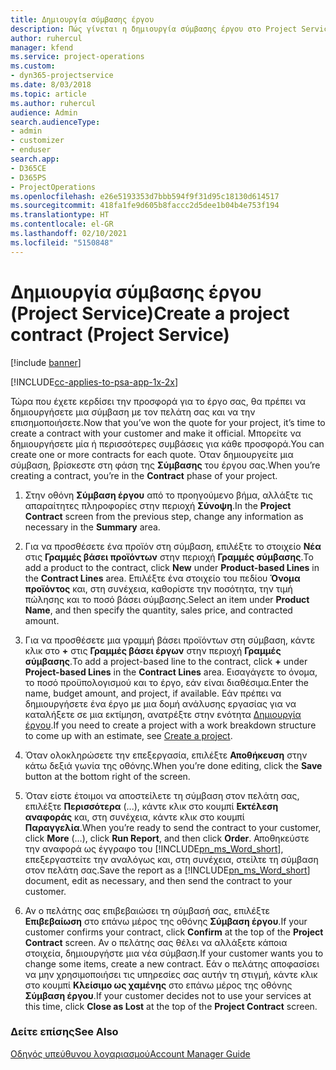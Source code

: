 ```yaml
---
title: Δημιουργία σύμβασης έργου
description: Πώς γίνεται η δημιουργία σύμβασης έργου στο Project Service
author: ruhercul
manager: kfend
ms.service: project-operations
ms.custom:
- dyn365-projectservice
ms.date: 8/03/2018
ms.topic: article
ms.author: ruhercul
audience: Admin
search.audienceType:
- admin
- customizer
- enduser
search.app:
- D365CE
- D365PS
- ProjectOperations
ms.openlocfilehash: e26e5193353d7bbb594f9f31d95c18130d614517
ms.sourcegitcommit: 418fa1fe9d605b8faccc2d5dee1b04b4e753f194
ms.translationtype: HT
ms.contentlocale: el-GR
ms.lasthandoff: 02/10/2021
ms.locfileid: "5150848"
---
```

# <a name="create-a-project-contract-project-service"></a><span data-ttu-id="6fd40-103">Δημιουργία σύμβασης έργου (Project Service)</span><span class="sxs-lookup"><span data-stu-id="6fd40-103">Create a project contract (Project Service)</span></span>

[!include [banner](../includes/psa-now-project-operations.md)]

[!INCLUDE[cc-applies-to-psa-app-1x-2x](../includes/cc-applies-to-psa-app-1x-2x.md)]

<span data-ttu-id="6fd40-104">Τώρα που έχετε κερδίσει την προσφορά για το έργο σας, θα πρέπει να δημιουργήσετε μια σύμβαση με τον πελάτη σας και να την επισημοποιήσετε.</span><span class="sxs-lookup"><span data-stu-id="6fd40-104">Now that you’ve won the quote for your project, it’s time to create a contract with your customer and make it official.</span></span> <span data-ttu-id="6fd40-105">Μπορείτε να δημιουργήσετε μία ή περισσότερες συμβάσεις για κάθε προσφορά.</span><span class="sxs-lookup"><span data-stu-id="6fd40-105">You can create one or more contracts for each quote.</span></span> <span data-ttu-id="6fd40-106">Όταν δημιουργείτε μια σύμβαση, βρίσκεστε στη φάση της **Σύμβασης** του έργου σας.</span><span class="sxs-lookup"><span data-stu-id="6fd40-106">When you’re creating a contract, you’re in the **Contract** phase of your project.</span></span>  
  
1. <span data-ttu-id="6fd40-107">Στην οθόνη **Σύμβαση έργου** από το προηγούμενο βήμα, αλλάξτε τις απαραίτητες πληροφορίες στην περιοχή **Σύνοψη**.</span><span class="sxs-lookup"><span data-stu-id="6fd40-107">In the **Project Contract** screen from the previous step, change any information as necessary in the **Summary** area.</span></span>  
  
2. <span data-ttu-id="6fd40-108">Για να προσθέσετε ένα προϊόν στη σύμβαση, επιλέξτε το στοιχείο **Νέα** στις **Γραμμές βάσει προϊόντων** στην περιοχή **Γραμμές σύμβασης**.</span><span class="sxs-lookup"><span data-stu-id="6fd40-108">To add a product to the contract, click **New** under **Product-based Lines** in the **Contract Lines** area.</span></span> <span data-ttu-id="6fd40-109">Επιλέξτε ένα στοιχείο του πεδίου **Όνομα προϊόντος** και, στη συνέχεια, καθορίστε την ποσότητα, την τιμή πώλησης και το ποσό βάσει σύμβασης.</span><span class="sxs-lookup"><span data-stu-id="6fd40-109">Select an item under **Product Name**, and then specify the quantity, sales price, and contracted amount.</span></span>  
  
3. <span data-ttu-id="6fd40-110">Για να προσθέσετε μια γραμμή βάσει προϊόντων στη σύμβαση, κάντε κλικ στο **+** στις **Γραμμές βάσει έργων** στην περιοχή **Γραμμές σύμβασης**.</span><span class="sxs-lookup"><span data-stu-id="6fd40-110">To add a project-based line to the contract, click **+** under **Project-based Lines** in the **Contract Lines** area.</span></span> <span data-ttu-id="6fd40-111">Εισαγάγετε το όνομα, το ποσό προϋπολογισμού και το έργο, εάν είναι διαθέσιμα.</span><span class="sxs-lookup"><span data-stu-id="6fd40-111">Enter the name, budget amount, and project, if available.</span></span> <span data-ttu-id="6fd40-112">Εάν πρέπει να δημιουργήσετε ένα έργο με μια δομή ανάλυσης εργασίας για να καταλήξετε σε μια εκτίμηση, ανατρέξτε στην ενότητα [Δημιουργία έργου](../psa/create-project.md).</span><span class="sxs-lookup"><span data-stu-id="6fd40-112">If you need to create a project with a work breakdown structure to come up with an estimate, see [Create a project](../psa/create-project.md).</span></span>  
  
4. <span data-ttu-id="6fd40-113">Όταν ολοκληρώσετε την επεξεργασία, επιλέξτε **Αποθήκευση** στην κάτω δεξιά γωνία της οθόνης.</span><span class="sxs-lookup"><span data-stu-id="6fd40-113">When you’re done editing, click the **Save** button at the bottom right of the screen.</span></span>  
  
5. <span data-ttu-id="6fd40-114">Όταν είστε έτοιμοι να αποστείλετε τη σύμβαση στον πελάτη σας, επιλέξτε **Περισσότερα** (...), κάντε κλικ στο κουμπί **Εκτέλεση αναφοράς** και, στη συνέχεια, κάντε κλικ στο κουμπί **Παραγγελία**.</span><span class="sxs-lookup"><span data-stu-id="6fd40-114">When you’re ready to send the contract to your customer, click **More** (…), click **Run Report**, and then click **Order**.</span></span> <span data-ttu-id="6fd40-115">Αποθηκεύστε την αναφορά ως έγγραφο του [!INCLUDE[pn_ms_Word_short](../includes/pn-ms-word-short.md)], επεξεργαστείτε την αναλόγως και, στη συνέχεια, στείλτε τη σύμβαση στον πελάτη σας.</span><span class="sxs-lookup"><span data-stu-id="6fd40-115">Save the report as a [!INCLUDE[pn_ms_Word_short](../includes/pn-ms-word-short.md)] document, edit as necessary, and then send the contract to your customer.</span></span>  
  
6. <span data-ttu-id="6fd40-116">Αν ο πελάτης σας επιβεβαιώσει τη σύμβασή σας, επιλέξτε **Επιβεβαίωση** στο επάνω μέρος της οθόνης **Σύμβαση έργου**.</span><span class="sxs-lookup"><span data-stu-id="6fd40-116">If your customer confirms your contract, click **Confirm** at the top of the **Project Contract** screen.</span></span> <span data-ttu-id="6fd40-117">Αν ο πελάτης σας θέλει να αλλάξετε κάποια στοιχεία, δημιουργήστε μια νέα σύμβαση.</span><span class="sxs-lookup"><span data-stu-id="6fd40-117">If your customer wants you to change some items, create a new contract.</span></span> <span data-ttu-id="6fd40-118">Εάν ο πελάτης αποφασίσει να μην χρησιμοποιήσει τις υπηρεσίες σας αυτήν τη στιγμή, κάντε κλικ στο κουμπί **Κλείσιμο ως χαμένης** στο επάνω μέρος της οθόνης **Σύμβαση έργου**.</span><span class="sxs-lookup"><span data-stu-id="6fd40-118">If your customer decides not to use your services at this time, click **Close as Lost** at the top of the **Project Contract** screen.</span></span>  
  
### <a name="see-also"></a><span data-ttu-id="6fd40-119">Δείτε επίσης</span><span class="sxs-lookup"><span data-stu-id="6fd40-119">See Also</span></span>  
 [<span data-ttu-id="6fd40-120">Οδηγός υπεύθυνου λογαριασμού</span><span class="sxs-lookup"><span data-stu-id="6fd40-120">Account Manager Guide</span></span>](../psa/account-manager-guide.md)
